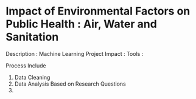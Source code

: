 # Impact of Environmental Factors on Public Health : Air, Water and Sanitation

Description : Machine Learning Project
Impact :
Tools :

Process Include
1. Data Cleaning
2. Data Analysis Based on Research Questions
3. 
